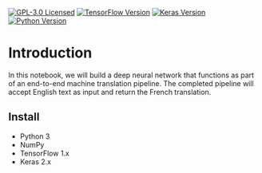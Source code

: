 [![GPL-3.0 Licensed](https://img.shields.io/badge/License-GPL3.0-blue.svg?style=flat)](https://opensource.org/licenses/GPL-3.0) [![TensorFlow Version](https://img.shields.io/badge/Tensorflow-1.x+-blue.svg)](https://www.tensorflow.org/) [![Keras Version](https://img.shields.io/badge/Keras-2.x+-blue.svg)](https://keras.io/) [![Python Version](https://img.shields.io/badge/Python-3.x-blue.svg)](https://www.python.org/) 
# Introduction
In this notebook, we will build a deep neural network that functions as part of an end-to-end machine translation pipeline. The completed pipeline will accept English text as input and return the French translation.

## Install
- Python 3
- NumPy
- TensorFlow 1.x
- Keras 2.x


